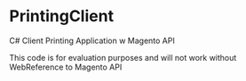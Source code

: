 # PrintingClient
C# Client Printing Application w Magento API

This code is for evaluation purposes and will not work without WebReference to Magento API
